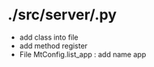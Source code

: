
# ./src/server/<MtApp>.py
- add class into file
- add method register
- File MtConfig.list_app : add name app
